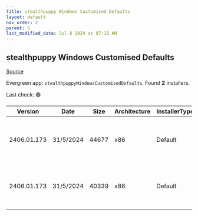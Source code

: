 ```yaml
---
title: stealthpuppy Windows Customised Defaults
layout: default
nav_order: 2
parent: S
last_modified_date: Jul 8 2024 at 07:15 AM
---
```


## stealthpuppy Windows Customised Defaults

[Source](https://stealthpuppy.com/image-customise/)

Evergreen app: `stealthpuppyWindowsCustomisedDefaults`. Found **2** installers.

Last check: 🟢

| Version     | Date      | Size  | Architecture | InstallerType | Type      | URI                                                                                                                                                                                                                  |
| ----------- | --------- | ----- | ------------ | ------------- | --------- | -------------------------------------------------------------------------------------------------------------------------------------------------------------------------------------------------------------------- |
| 2406.01.173 | 31/5/2024 | 44677 | x86          | Default       | intunewin | [https://github.com/aaronparker/image-customise/releases/download/v2406.01.173/Install-Defaults.intunewin](https://github.com/aaronparker/image-customise/releases/download/v2406.01.173/Install-Defaults.intunewin) |
| 2406.01.173 | 31/5/2024 | 40339 | x86          | Default       | zip       | [https://github.com/aaronparker/image-customise/releases/download/v2406.01.173/image-customise.zip](https://github.com/aaronparker/image-customise/releases/download/v2406.01.173/image-customise.zip)               |
